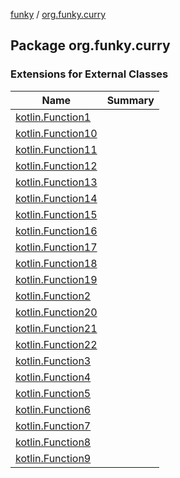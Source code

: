 [funky](../index.md) / [org.funky.curry](.)

## Package org.funky.curry

### Extensions for External Classes

| Name | Summary |
|---|---|
| [kotlin.Function1](kotlin.-function1/index.md) |  |
| [kotlin.Function10](kotlin.-function10/index.md) |  |
| [kotlin.Function11](kotlin.-function11/index.md) |  |
| [kotlin.Function12](kotlin.-function12/index.md) |  |
| [kotlin.Function13](kotlin.-function13/index.md) |  |
| [kotlin.Function14](kotlin.-function14/index.md) |  |
| [kotlin.Function15](kotlin.-function15/index.md) |  |
| [kotlin.Function16](kotlin.-function16/index.md) |  |
| [kotlin.Function17](kotlin.-function17/index.md) |  |
| [kotlin.Function18](kotlin.-function18/index.md) |  |
| [kotlin.Function19](kotlin.-function19/index.md) |  |
| [kotlin.Function2](kotlin.-function2/index.md) |  |
| [kotlin.Function20](kotlin.-function20/index.md) |  |
| [kotlin.Function21](kotlin.-function21/index.md) |  |
| [kotlin.Function22](kotlin.-function22/index.md) |  |
| [kotlin.Function3](kotlin.-function3/index.md) |  |
| [kotlin.Function4](kotlin.-function4/index.md) |  |
| [kotlin.Function5](kotlin.-function5/index.md) |  |
| [kotlin.Function6](kotlin.-function6/index.md) |  |
| [kotlin.Function7](kotlin.-function7/index.md) |  |
| [kotlin.Function8](kotlin.-function8/index.md) |  |
| [kotlin.Function9](kotlin.-function9/index.md) |  |
